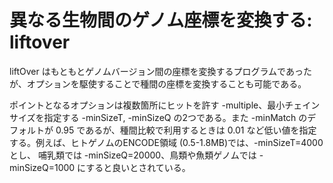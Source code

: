 # 異なる生物間のゲノム座標を変換する: liftover
liftOver はもともとゲノムバージョン間の座標を変換するプログラムであったが、オプションを駆使することで種間の座標を変換することも可能である。

ポイントとなるオプションは複数箇所にヒットを許す -multiple、最小チェインサイズを指定する -minSizeT, -minSizeQ の2つである。また -minMatch のデフォルトが 0.95 であるが、種間比較で利用するときは 0.01 など低い値を指定する。例えば、ヒトゲノムのENCODE領域 (0.5-1.8MB)では、-minSizeT=4000 とし、 哺乳類では -minSizeQ=20000、鳥類や魚類ゲノムでは -minSizeQ=1000 にすると良いとされている。